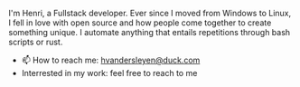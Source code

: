 I'm Henri, a Fullstack developer. Ever since I moved from Windows to Linux, I  fell in love with open source and how people come together to create something unique. I automate anything that entails repetitions through bash scripts or rust.


- 📫 How to reach me: hvandersleyen@duck.com
- Interrested in my work: feel free to reach to me
